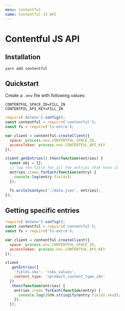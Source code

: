 ```yaml
---
menu: Contentful
name: Contentful JS API
---
```


# Contentful JS API

## Installation

```shell
yarn add contentful
```

## Quickstart

Create a `.env` file with following values:

```shell
CONTENTFUL_SPACE_ID=FILL_IN
CONTENTFUL_API_KEY=FILL_IN
```

```javascript
require('dotenv').config();
const contentful = require('contentful');
const fs = require('fs-extra');

var client = contentful.createClient({
  space: process.env.CONTENTFUL_SPACE_ID,
  accessToken: process.env.CONTENTFUL_API_KEY
});

client.getEntries().then(function(entries) {
  const obj = {};
  // log the title for all the entries that have it
  entries.items.forEach(function(entry) {
    console.log(entry.fields);
  });

  fs.writeJsonSync('./data.json', entries);
});
```

## Getting specific entries

```javascript
require('dotenv').config();
const contentful = require('contentful');
const fs = require('fs-extra');

var client = contentful.createClient({
  space: process.env.CONTENTFUL_SPACE_ID,
  accessToken: process.env.CONTENTFUL_API_KEY
});

client
  .getEntries({
    'fields.sku': '<sku_value>',
    content_type: '<product_content_type_id>'
  })
  .then(function(entries) {
    entries.items.forEach(function(entry) {
      console.log(JSON.stringify(entry.fields.sku));
    });
  });
```
